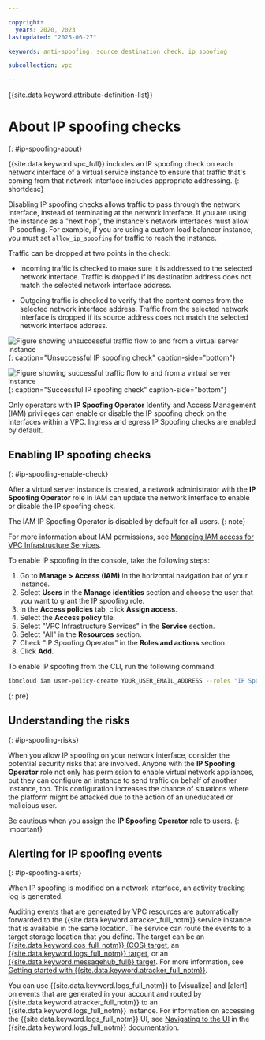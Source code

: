 ```yaml
---

copyright:
  years: 2020, 2023
lastupdated: "2025-06-27"

keywords: anti-spoofing, source destination check, ip spoofing

subcollection: vpc

---
```


{{site.data.keyword.attribute-definition-list}}

# About IP spoofing checks
{: #ip-spoofing-about}

{{site.data.keyword.vpc_full}} includes an IP spoofing check on each network interface of a virtual service instance to ensure that traffic that's coming from that network interface includes appropriate addressing.
{: shortdesc}

Disabling IP spoofing checks allows traffic to pass through the network interface, instead of terminating at the network interface. If you are using the instance as a "next hop", the instance's network interfaces must allow IP spoofing. For example, if you are using a custom load balancer instance, you must set `allow_ip_spoofing` for traffic to reach the instance.

Traffic can be dropped at two points in the check:
- Incoming traffic is checked to make sure it is addressed to the selected network interface. Traffic is dropped if its destination address does not match the selected network interface address.

- Outgoing traffic is checked to verify that the content comes from the selected network interface address. Traffic from the selected network interface is dropped if its source address does not match the selected network interface address.

![Figure showing unsuccessful traffic flow to and from a virtual server instance](images/as-deny.svg "Figure showing unsuccessful traffic flow to and from a virtual server instance"){: caption="Unsuccessful IP spoofing check" caption-side="bottom"}

![Figure showing successful traffic flow to and from a virtual server instance](images/as-allow.svg "Figure showing successful traffic flow to and from a virtual server instance"){: caption="Successful IP spoofing check" caption-side="bottom"}

Only operators with **IP Spoofing Operator** Identity and Access Management (IAM) privileges can enable or disable the IP spoofing check on the interfaces within a VPC. Ingress and egress IP Spoofing checks are enabled by default.

## Enabling IP spoofing checks
{: #ip-spoofing-enable-check}

After a virtual server instance is created, a network administrator with the **IP Spoofing Operator** role in IAM can update the network interface to enable or disable the IP spoofing check.

The IAM IP Spoofing Operator is disabled by default for all users.
{: note}

For more information about IAM permissions, see [Managing IAM access for VPC Infrastructure Services](/docs/vpc?topic=vpc-iam-getting-started&interface=ui).

To enable IP spoofing in the console, take the following steps:

1. Go to **Manage > Access (IAM)** in the horizontal navigation bar of your instance.
2. Select **Users** in the **Manage identities** section and choose the user that you want to grant the IP spoofing role.
3. In the **Access policies** tab, click **Assign access**.
4. Select the **Access policy** tile.
5. Select "VPC Infrastructure Services" in the **Service** section.
6. Select "All" in the **Resources** section.
7. Check "IP Spoofing Operator" in the **Roles and actions** section.
8. Click **Add**.

To enable IP spoofing from the CLI, run the following command:

```sh
ibmcloud iam user-policy-create YOUR_USER_EMAIL_ADDRESS --roles "IP Spoofing Operator" --service-name is
```
{: pre}

## Understanding the risks
{: #ip-spoofing-risks}

When you allow IP spoofing on your network interface, consider the potential security risks that are involved. Anyone with the **IP Spoofing Operator** role not only has permission to enable virtual network appliances, but they can configure an instance to send traffic on behalf of another instance, too. This configuration increases the chance of situations where the platform might be attacked due to the action of an uneducated or malicious user.

Be cautious when you assign the **IP Spoofing Operator** role to users.
{: important}

## Alerting for IP spoofing events
{: #ip-spoofing-alerts}

When IP spoofing is modified on a network interface, an activity tracking log is generated.

Auditing events that are generated by VPC resources are automatically forwarded to the {{site.data.keyword.atracker_full_notm}} service instance that is available in the same location. The service can route the events to a target storage location that you define. The target can be an [{{site.data.keyword.cos_full_notm}} (COS) target](/docs/atracker?topic=atracker-target_v2_cos), an [{{site.data.keyword.logs_full_notm}} target](/docs/atracker?topic=atracker-target_v2_icl), or an [{{site.data.keyword.messagehub_full}} target](/docs/atracker?topic=atracker-target_v2_ies&interface=cli). For more information, see [Getting started with {{site.data.keyword.atracker_full_notm}}](/docs/atracker?topic=atracker-getting-started).

You can use {{site.data.keyword.logs_full_notm}} to [visualize] and [alert] on events that are generated in your account and routed by {{site.data.keyword.atracker_full_notm}} to an {{site.data.keyword.logs_full_notm}} instance. For information on accessing the {{site.data.keyword.logs_full_notm}} UI, see [Navigating to the UI](/docs/cloud-logs?topic=cloud-logs-instance-launch) in the {{site.data.keyword.logs_full_notm}} documentation.
